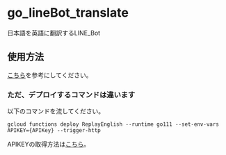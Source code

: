 # go_lineBot_translate
日本語を英語に翻訳するLINE_Bot

## 使用方法
[こちら](https://github.com/Hiroya3/LINE_Bot_parrot_return)を参考にしてください。

### ただ、デプロイするコマンドは違います
以下のコマンドを流してください。

```
gcloud functions deploy ReplayEnglish --runtime go111 --set-env-vars APIKEY={APIKey} --trigger-http
```

APIKEYの取得方法は[こちら](https://cloud.google.com/docs/authentication/api-keys?hl=ja)。
